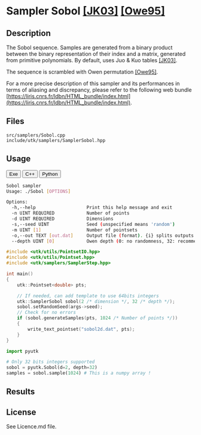 # Sampler Sobol [[JK03]](http://web.maths.unsw.edu.au/~fkuo/sobol/) [[Owe95]](https://statistics.stanford.edu/sites/default/files/EFS%20NSF%20464.pdf)


## Description

The Sobol sequence. Samples are generated from a binary product between the binary representation of their index and a matrix, generated from primitive polynomials. By default, uses Juo & Kuo tables [[JK03]](http://web.maths.unsw.edu.au/~fkuo/sobol/).

The sequence is scrambled with Owen permutation [[Owe95]](https://statistics.stanford.edu/sites/default/files/EFS%20NSF%20464.pdf).

For a more precise description of this sampler and its performances in terms of aliasing and discrepancy, please refer to the following web bundle [https://liris.cnrs.fr/ldbn/HTML_bundle/index.html](https://liris.cnrs.fr/ldbn/HTML_bundle/index.html).

## Files

```
src/samplers/Sobol.cpp  
include/utk/samplers/SamplerSobol.hpp
```

## Usage

<button class="tablink exebutton" onclick="openCode('exe', this)" markdown="1">Exe</button> 
<button class="tablink cppbutton" onclick="openCode('cpp', this)" markdown="1">C++</button> 
<button class="tablink pybutton" onclick="openCode('py', this)" markdown="1">Python</button> 
<br/>
  

<div class="exe tabcontent">

```bash
Sobol sampler
Usage: ./Sobol [OPTIONS]

Options:
  -h,--help                   Print this help message and exit
  -n UINT REQUIRED            Number of points
  -d UINT REQUIRED            Dimensions
  -s,--seed UINT              Seed (unspecified means 'random')
  -m UINT [1]                 Number of pointsets
  -o,--out TEXT [out.dat]     Output file (format). {i} splits outputs in multiple files and token is replaced by index.
  --depth UINT [0]            Owen depth (0: no randomness, 32: recommended).
```

</div>

<div class="cpp tabcontent">

```  cpp
#include <utk/utils/PointsetIO.hpp>
#include <utk/utils/Pointset.hpp>
#include <utk/samplers/SamplerStep.hpp>

int main()
{
    utk::Pointset<double> pts;

    // If needed, can add template to use 64bits integers
    utk::SamplerSobol sobol(2 /* dimension */, 32 /* depth */);
    sobol.setRandomSeed(args->seed);
    // Check for no errors
    if (sobol.generateSamples(pts, 1024 /* Number of points */))
    {
        write_text_pointset("sobol2d.dat", pts);
    }
}
```  

</div>

<div class="py tabcontent">

``` python
import pyutk

# Only 32 bits integers supported
sobol = pyutk.Sobol(d=2, depth=32) 
samples = sobol.sample(1024) # This is a numpy array !
```  

</div>

## Results

<div class="results"></div>
<script>
  window.addEventListener('DOMContentLoaded', function() { show_results(); }); 
</script>

## License

See Licence.md file.